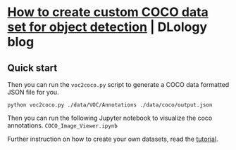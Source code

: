# [How to create custom COCO data set for object detection](https://www.dlology.com/blog/how-to-create-custom-coco-data-set-for-object-detection/) | DLology blog

## Quick start

Then you can run the `voc2coco.py` script to generate a COCO data formatted JSON file for you.
```
python voc2coco.py ./data/VOC/Annotations ./data/coco/output.json
```
Then you can run the following Jupyter notebook to visualize the coco annotations. `COCO_Image_Viewer.ipynb`


Further instruction on how to create your own datasets, read the [tutorial](https://www.dlology.com/blog/how-to-create-custom-coco-data-set-for-object-detection/).